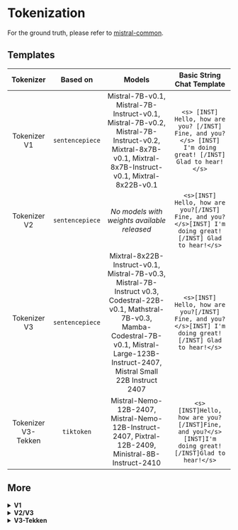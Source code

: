 # Tokenization            

For the ground truth, please refer to [mistral-common](https://github.com/mistralai/mistral-common).

## Templates

| Tokenizer               | Based on                 |  Models                | Basic String Chat Template                                                 |
|:-------------------------:|:--------------------------:|:--------------------------:|:---------------------------------------------------------------------:|
| Tokenizer V1            | `sentencepiece`          | Mistral-7B-v0.1, Mistral-7B-Instruct-v0.1, Mistral-7B-v0.2, Mistral-7B-Instruct-v0.2, Mixtral-8x7B-v0.1, Mixtral-8x7B-Instruct-v0.1, Mixtral-8x22B-v0.1          | `<s> [INST] Hello, how are you? [/INST] Fine, and you?</s> [INST] I'm doing great! [/INST] Glad to hear!</s>`          |
| Tokenizer V2         | `sentencepiece`          | *No models with weights available released*          | `<s>[INST] Hello, how are you?[/INST] Fine, and you?</s>[INST] I'm doing great![/INST] Glad to hear!</s>`            |
| Tokenizer V3         | `sentencepiece`          | Mixtral-8x22B-Instruct-v0.1, Mistral-7B-v0.3, Mistral-7B-Instruct v0.3, Codestral-22B-v0.1, Mathstral-7B-v0.3, Mamba-Codestral-7B-v0.1, Mistral-Large-123B-Instruct-2407, Mistral Small 22B Instruct 2407           | `<s>[INST] Hello, how are you?[/INST] Fine, and you?</s>[INST] I'm doing great![/INST] Glad to hear!</s>`            |
| Tokenizer V3-Tekken     | `tiktoken`               | Mistral-Nemo-12B-2407, Mistral-Nemo-12B-Instruct-2407, Pixtral-12B-2409, Ministral-8B-Instruct-2410         | `<s>[INST]Hello, how are you?[/INST]Fine, and you?</s>[INST]I'm doing great![/INST]Glad to hear!</s>`            |

## More

<details>

<summary><b>V1</b></summary>

### Tokenizer V1

The chat template for Tokenizer V1 is as follows:

```
<s> [INST] Hello, how are you? [/INST] Fine, and you?</s> [INST] I'm doing great! [/INST] Glad to hear!</s>
```
<sub><sup>With mistral-common, the system prompt is prepended to the first user message by default (feel free to customise it)</sup></sub>

**Jinja Template:**

```jinja
{{ bos_token }}
{% for message in messages %}
    {% if (message['role'] == 'user') != (loop.index0 % 2 == 0) %}
        {{ raise_exception('Conversation roles must alternate user/assistant/user/assistant/...') }}
    {% endif %}
    {% if message['role'] == 'user' %}
        {{ ' [INST] ' + message['content'] + ' [/INST]' }}
    {% elif message['role'] == 'assistant' %}
        {{ ' ' + message['content'] + eos_token }}
    {% else %}
        {{ raise_exception('Only user and assistant roles are supported!') }}
    {% endif %}
{% endfor %}
```

**Encoding Code Sample:**

```python
BOS_ID
+ encode("[INST] Hello, how are you? [/INST]")
+ encode("Fine, and you?") + EOS_ID
+ encode("[INST] I'm doing great! [/INST]")
+ encode("Glad to hear!") + EOS_ID
```

</details>

<details>

<summary><b>V2/V3</b></summary>

### Tokenizer V2/V3

The basic chat template for Tokenizer V2 and V3 is as follows:

```
<s>[INST] Hello, how are you?[/INST] Fine, and you?</s>[INST] I'm doing great![/INST] Glad to hear!</s>
```
<sub><sup>With mistral-common, the system prompt is prepended to the last user message by default (feel free to customise it)</sup></sub>
<sub><sup>The main difference between V2 and V3 regards tool calling.</sup></sub>

**Jinja Template:**

```jinja
{{ bos_token }}
{% for message in messages %}
    {% if (message['role'] == 'user') != (loop.index0 % 2 == 0) %}
        {{ raise_exception('Conversation roles must alternate user/assistant/user/assistant/...') }}
    {% endif %}
    {% if message['role'] == 'user' %}
        {{ '[INST] ' + message['content'] + '[/INST]' }}
    {% elif message['role'] == 'assistant' %}
        {{ ' ' + message['content'] + eos_token }}
    {% else %}
        {{ raise_exception('Only user and assistant roles are supported!') }}
    {% endif %}
{% endfor %}
```

**Encoding Code Sample:**

```python
BOS_ID
+ INST_ID
+ encode("Hello, how are you?")
+ /INST_ID
+ encode("Fine, and you?") + EOS_ID
+ INST_ID
+ encode("I'm doing great!")
+ /INST_ID
+ encode("Glad to hear!") + EOS_ID
```

For Tool Calling, please refer to [this section](tool_calling.md).

</details>

<details>

<summary><b>V3-Tekken</b></summary>

### Tokenizer V3-Tekken

The chat template for Tokenizer V3-Tekken is as follows:

```
<s>[INST]Hello, how are you?[/INST]Fine, and you?</s>[INST]I'm doing great![/INST]Glad to hear!</s>
```

**Jinja Template:**

```jinja
{{ bos_token }}
{% for message in messages %}
    {% if (message['role'] == 'user') != (loop.index0 % 2 == 0) %}
        {{ raise_exception('Conversation roles must alternate user/assistant/user/assistant/...') }}
    {% endif %}
    {% if message['role'] == 'user' %}
        {{ '[INST]' + message['content'] + '[/INST]' }}
    {% elif message['role'] == 'assistant' %}
        {{ message['content'] + eos_token }}
    {% else %}
        {{ raise_exception('Only user and assistant roles are supported!') }}
    {% endif %}
{% endfor %}
```

**Encoding Code Sample:**

```python
BOS_ID
+ INST_ID
+ encode("Hello, how are you?")
+ /INST_ID
+ encode("Fine, and you?") + EOS_ID
+ INST_ID
+ encode("I'm doing great!")
+ /INST_ID
+ encode("Glad to hear!") + EOS_ID
```

For Tool Calling, please refer to [this section](tool_calling.md).

</details>
